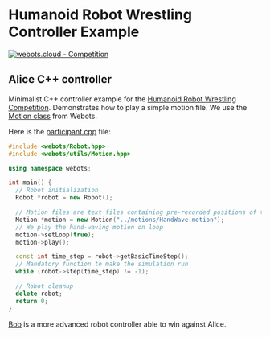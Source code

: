 # Humanoid Robot Wrestling Controller Example

[![webots.cloud - Competition](https://img.shields.io/badge/webots.cloud-Competition-007ACC)][1]

## Alice C++ controller

Minimalist C++ controller example for the [Humanoid Robot Wrestling Competition](https://github.com/cyberbotics/wrestling).
Demonstrates how to play a simple motion file. We use the [Motion class](https://cyberbotics.com/doc/reference/motion?tab-language=c++) from Webots.

Here is the [participant.cpp](./controllers/participant/participant.cpp) file:

``` C++
#include <webots/Robot.hpp>
#include <webots/utils/Motion.hpp>

using namespace webots;

int main() {
  // Robot initialization
  Robot *robot = new Robot();

  // Motion files are text files containing pre-recorded positions of the robot's joints
  Motion *motion = new Motion("../motions/HandWave.motion");
  // We play the hand-waving motion on loop
  motion->setLoop(true);
  motion->play();

  const int time_step = robot->getBasicTimeStep();
  // Mandatory function to make the simulation run
  while (robot->step(time_step) != -1);

  // Robot cleanup
  delete robot;
  return 0;
}
```

[Bob](https://github.com/cyberbotics/wrestling-bob) is a more advanced robot controller able to win against Alice.

[1]: https://webots.cloud/run?version=R2022b&url=https%3A%2F%2Fgithub.com%2Fcyberbotics%2Fwrestling%2Fblob%2Fmain%2Fworlds%2Fwrestling.wbt&type=competition "Leaderboard"
